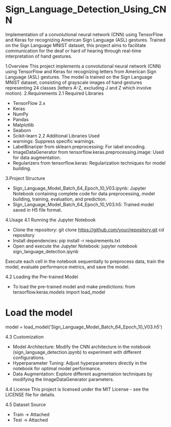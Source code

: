 # Sign_Language_Detection_Using_CNN

Implementation of a convolutional neural network (CNN) using TensorFlow and Keras for recognizing American Sign Language (ASL) gestures. Trained on the Sign Language MNIST dataset, this project aims to facilitate communication for the deaf or hard of hearing through real-time interpretation of hand gestures.

1.Overview
This project implements a convolutional neural network (CNN) using TensorFlow and Keras for recognizing letters from American Sign Language (ASL) gestures. The model is trained on the Sign Language MNIST dataset, consisting of grayscale images of hand gestures representing 24 classes (letters A-Z, excluding J and Z which involve motion).
2.Requirements
2.1 Required Libraries
* TensorFlow 2.x
* Keras
* NumPy
* Pandas
* Matplotlib
* Seaborn
* Scikit-learn
2.2 Additional Libraries Used
* warnings: Suppress specific warnings.
* LabelBinarizer from sklearn.preprocessing: For label encoding.
* ImageDataGenerator from tensorflow.keras.preprocessing.image: Used for data augmentation.
* Regularizers from tensorflow.keras: Regularization techniques for model building.


3.Project Structure
* Sign_Language_Model_Batch_64_Epoch_10_V03.ipynb: Jupyter Notebook containing complete code for data preprocessing, model building, training, evaluation, and prediction.
* Sign_Language_Model_Batch_64_Epoch_10_V03.h5: Trained model saved in H5 file format.


4.Usage
4.1 Running the Jupyter Notebook
* Clone the repository:
git clone https://github.com/your/repository.git
cd repository
* Install dependencies:
pip install -r requirements.txt
* Open and execute the Jupyter Notebook:
jupyter notebook sign_language_detection.ipynb

Execute each cell in the notebook sequentially to preprocess data, train the model, evaluate performance metrics, and save the model.

4.2 Loading the Pre-trained Model
* To load the pre-trained model and make predictions:
from tensorflow.keras.models import load_model 
# Load the model 
model = load_model('Sign_Language_Model_Batch_64_Epoch_10_V03.h5')

4.3 Customization
* Model Architecture: Modify the CNN architecture in the notebook (sign_language_detection.ipynb) to experiment with different configurations.
* Hyperparameter Tuning: Adjust hyperparameters directly in the notebook for optimal model performance.
* Data Augmentation: Explore different augmentation techniques by modifying the ImageDataGenerator parameters.

4.4 License
        This project is licensed under the MIT License - see the LICENSE file for details.
        
4.5 Dataset Source
* Train → Attached
* Test → Attached

